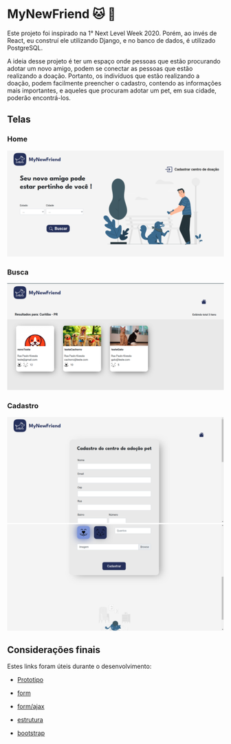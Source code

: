 # MyNewFriend :cat: :dog:

Este projeto foi inspirado na 1° Next Level Week 2020. Porém, ao invés de React, eu construí ele utilizando Django, e no banco de dados, é utilizado PostgreSQL.

A ideia desse projeto é ter um espaço onde pessoas que estão procurando adotar um novo amigo, podem se conectar as pessoas que estão realizando a doação. Portanto, os indivíduos que estão realizando a doação, podem facilmente preencher o cadastro, contendo as informações mais importantes, e aqueles que procuram adotar um pet, em sua cidade, poderão encontrá-los.

## Telas

### Home
![Home](images/img1.png)

### Busca
![Busca](images/img2.png)

### Cadastro
![Cadastro2](images/img3.png)
![Cadastro2](images/img4.png)

## Considerações finais
Estes links foram úteis durante o desenvolvimento:
- [Prototipo](https://www.figma.com/file/wEQ9tApiKU7VS8SLegZXMg/MyNewFriend?node-id=0%3A1)

- [form](https://simpleisbetterthancomplex.com/article/2017/08/19/how-to-render-django-form-manually.html)

- [form/ajax](https://realpython.com/django-and-ajax-form-submissions/)

- [estrutura](https://developer.mozilla.org/pt-BR/docs/Learn/Server-side/Django/skeleton_website)

- [bootstrap](https://dev.to/thalesbruno/django-projeto-generico-com-bootstrap-3d86)
